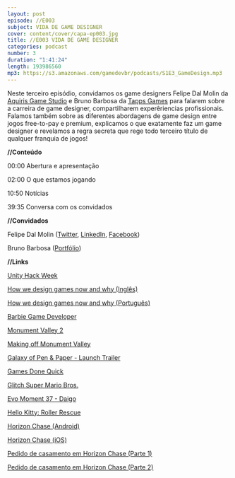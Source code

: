 ```yaml
---
layout: post
episode: //E003
subject: VIDA DE GAME DESIGNER
cover: content/cover/capa-ep003.jpg
title: //E003 VIDA DE GAME DESIGNER
categories: podcast
number: 3
duration: "1:41:24"
length: 193986560
mp3: https://s3.amazonaws.com/gamedevbr/podcasts/S1E3_GameDesign.mp3
---
```


Neste terceiro episódio, convidamos os game designers Felipe Dal Molin da <a href="http://www.aquiris.com.br" target="_blank">Aquiris Game Studio</a> e Bruno Barbosa da <a href="http://tappsgames.com" target="_blank">Tapps Games</a> para falarem sobre a carreira de game designer, compartilharem experêriencias profissionais. Falamos também sobre as diferentes abordagens de game design entre jogos free-to-pay e premium, explicamos o que exatamente faz um game designer e revelamos a regra secreta que rege todo terceiro título de qualquer franquia de jogos!

**//Conteúdo**

00:00 Abertura e apresentação

02:00 O que estamos jogando

10:50 Notícias

39:35 Conversa com os convidados

**//Convidados**

Felipe Dal Molin (<a href="https://twitter.com/Lipedal" target="_blank">Twitter</a>, <a href="https://www.linkedin.com/in/lipedal" target="_blank">LinkedIn</a>, <a href="https://www.facebook.com/playluderia" target="_blank">Facebook</a>)

Bruno Barbosa (<a href="http://cargocollective.com/bbarbosa" target="_blank">Portfólio</a>)

**//Links**

<a href="https://blogs.unity3d.com/pt/2016/05/25/unity-at-hack-week-11/" target="_blank">Unity Hack Week</a>

<a href="https://goo.gl/XqTTPB" target="_blank">How we design games now and why (Inglês)</a>

<a href="https://goo.gl/mQTnOS" target="_blank">How we design games now and why (Português)</a>

<a href="https://goo.gl/wdcltF/" target="_blank">Barbie Game Developer</a>

<a href="https://www.youtube.com/watch?v=48tYRgj18IU" target="_blank">Monument Valley 2</a>

<a href="https://www.youtube.com/watch?v=mCCC9hQm6MM" target="_blank">Making off Monument Valley</a>

<a href="https://www.youtube.com/watch?v=iVHu86_eZsc" target="_blank">Galaxy of Pen & Paper - Launch Trailer</a>

<a href="https://gamesdonequick.com/" target="_blank">Games Done Quick</a>

<a href="https://www.youtube.com/watch?v=14wqBA5Q1yc" target="_blank">Glitch Super Mario Bros.</a>

<a href="https://www.youtube.com/watch?v=klaWV-szmnY" target="_blank">Evo Moment 37 - Daigo </a>

<a href="https://www.youtube.com/watch?v=SRp_XLUxWM4" target="_blank">Hello Kitty: Roller Rescue</a>

<a href="https://play.google.com/store/apps/details?id=com.aquiris.horizonchase&hl=pt" target="_blank">Horizon Chase (Android)</a>

<a href="https://itunes.apple.com/br/app/horizon-chase-world-tour/id991018252?mt=8" target="_blank">Horizon Chase (iOS)</a>

<a href="https://www.youtube.com/watch?v=-5JbddEC2aE" target="_blank">Pedido de casamento em Horizon Chase (Parte 1)</a>

<a href="https://www.youtube.com/watch?v=YCMsAANWkog" target="_blank">Pedido de casamento em Horizon Chase (Parte 2)</a>
